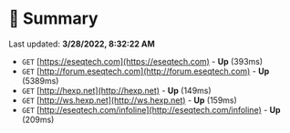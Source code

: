 # 📖 Summary
Last updated: **3/28/2022, 8:32:22 AM**

- `GET` [https://eseqtech.com](https://eseqtech.com) - **Up** (393ms)
- `GET` [http://forum.eseqtech.com](http://forum.eseqtech.com) - **Up** (5389ms)
- `GET` [http://hexp.net](http://hexp.net) - **Up** (149ms)
- `GET` [http://ws.hexp.net](http://ws.hexp.net) - **Up** (159ms)
- `GET` [http://eseqtech.com/infoline](http://eseqtech.com/infoline) - **Up** (209ms)

